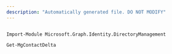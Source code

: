 ```yaml
---
description: "Automatically generated file. DO NOT MODIFY"
---
```


```powershellv1

Import-Module Microsoft.Graph.Identity.DirectoryManagement

Get-MgContactDelta

```